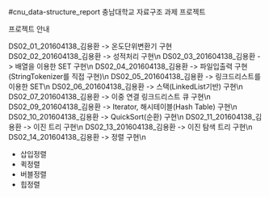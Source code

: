 #cnu_data-structure_report
충남대학교 자료구조 과제 프로젝트

프로젝트 안내

DS02_01_201604138_김용환 -> 온도단위변환기 구현\
DS02_02_201604138_김용환 -> 성적처리 구현\n
DS02_03_201604138_김용환 -> 배열을 이용한 SET 구현\n
DS02_04_201604138_김용환 -> 파일입출력 구현(StringTokenizer를 직접 구현)\n
DS02_05_201604138_김용환 -> 링크드리스트를 이용한 SET\n
DS02_06_201604138_김용환 -> 스택(LinkedList기반) 구현\n
DS02_07_201604138_김용환 -> 이중 연결 링크드리스트 큐 구현\n
DS02_09_201604138_김용환 -> Iterator, 해시테이블(Hash Table) 구현\n
DS02_10_201604138_김용환 -> QuickSort(순환) 구현\n
DS02_11_201604138_김용환 -> 이진 트리 구현\n
DS02_13_201604138_김용환 -> 이진 탐색 트리 구현\n
DS02_14_201604138_김용환 -> 정렬 구현\n
  - 삽입정렬
  - 퀵정렬
  - 버블정렬
  - 힙정렬
  
